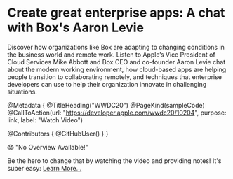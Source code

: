 # Create great enterprise apps: A chat with Box's Aaron Levie

Discover how organizations like Box are adapting to changing conditions in the business world and remote work. Listen to Apple’s Vice President of Cloud Services Mike Abbott and Box CEO and co-founder Aaron Levie chat about the modern working environment, how cloud-based apps are helping people transition to collaborating remotely, and techniques that enterprise developers can use to help their organization innovate in challenging situations.

@Metadata {
   @TitleHeading("WWDC20")
   @PageKind(sampleCode)
   @CallToAction(url: "https://developer.apple.com/wwdc20/10204", purpose: link, label: "Watch Video")

   @Contributors {
      @GitHubUser(<replace this with your GitHub handle>)
   }
}

😱 "No Overview Available!"

Be the hero to change that by watching the video and providing notes! It's super easy:
 [Learn More…](https://wwdcnotes.github.io/WWDCNotes/documentation/wwdcnotes/contributing)
